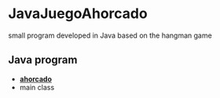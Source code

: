 # JavaJuegoAhorcado
small program developed in Java based on the hangman game

## Java program
* **[ahorcado](Javi-py/JavaJuegoAhorcado)** 
* main class
